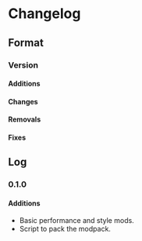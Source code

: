 # Changelog

## Format

### Version

#### Additions

#### Changes

#### Removals

#### Fixes

## Log

### 0.1.0

#### Additions

- Basic performance and style mods.
- Script to pack the modpack.
